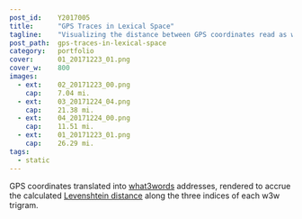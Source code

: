```yaml
---
post_id:    Y2017005
title:      "GPS Traces in Lexical Space"
tagline:    "Visualizing the distance between GPS coordinates read as what3words trigrams."
post_path:  gps-traces-in-lexical-space
category:   portfolio
cover:      01_20171223_01.png
cover_w:    800
images:
  - ext:    02_20171223_00.png
    cap:    7.04 mi.
  - ext:    03_20171224_04.png
    cap:    21.38 mi.
  - ext:    04_20171224_00.png
    cap:    11.51 mi.
  - ext:    01_20171223_01.png
    cap:    26.29 mi.
tags:
  - static
---
```

GPS coordinates translated into [what3words](https://what3words.com/) addresses, rendered to accrue the calculated [Levenshtein distance](https://en.wikipedia.org/wiki/Levenshtein_distance) along the three indices of each w3w trigram.